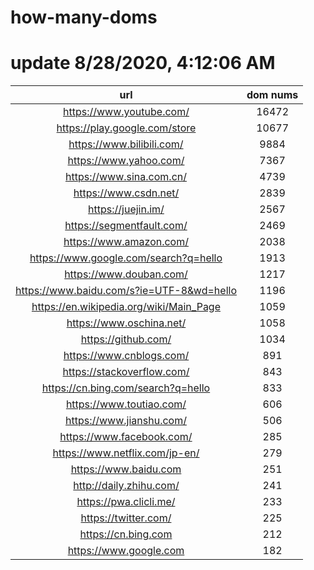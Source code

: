 # how-many-doms

# update 8/28/2020, 4:12:06 AM

url | dom nums
:-: | :-:
https://www.youtube.com/ | 16472
https://play.google.com/store | 10677
https://www.bilibili.com/ | 9884
https://www.yahoo.com/ | 7367
https://www.sina.com.cn/ | 4739
https://www.csdn.net/ | 2839
https://juejin.im/ | 2567
https://segmentfault.com/ | 2469
https://www.amazon.com/ | 2038
https://www.google.com/search?q=hello | 1913
https://www.douban.com/ | 1217
https://www.baidu.com/s?ie=UTF-8&wd=hello | 1196
https://en.wikipedia.org/wiki/Main_Page | 1059
https://www.oschina.net/ | 1058
https://github.com/ | 1034
https://www.cnblogs.com/ | 891
https://stackoverflow.com/ | 843
https://cn.bing.com/search?q=hello | 833
https://www.toutiao.com/ | 606
https://www.jianshu.com/ | 506
https://www.facebook.com/ | 285
https://www.netflix.com/jp-en/ | 279
https://www.baidu.com | 251
http://daily.zhihu.com/ | 241
https://pwa.clicli.me/ | 233
https://twitter.com/ | 225
https://cn.bing.com | 212
https://www.google.com | 182

